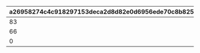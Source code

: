 |a26958274c4c918297153deca2d8d82e0d6956ede70c8b8259ed5ff178b26aef|e9af2d330f6a0d21bbdd9931e4f52d9d41a9ccf346ddf2e0999a551a3ec29731|d2a07d1e2f8f7e3a82dbe2f7ce94d89dddbc738fdf17d3ff8e15c0c496c83127|c0bdf5283c82a68909c72edd19e488bdf1894e5021d408717309d3c539bbcf9b|c8cc4ded558dd222774f8c8247a4ae519a929b5a1554472ff263c75692b25dd0|5a416efa6967ae953452ac85aa934e266864f88dfe394f739240775e1943a453|ab795f44f3be2119f677108b25aaae9dbe3a8201c10a48d9a09c2c93a72d464b|d65525340d055d68ecead2cff57a6864ee80f4fdab247092f4df9cbbbcc5ac7f|b442a394b445f2e5776a5cae1a08f44ebecb173d5eb12f8495a9a7a16244595e|d323c2b82bc6a27e0362f1a104c39d511587fd3a87c1af47f9ec91abc5d66ff0|40bb0a2f4c35c6a61ab60afba0f05196d0fb8298b92b9b3bb1d78b66e3ee5c78|87ee994ed87e9b2fec70781c0a0fcf8ddd8e74a50e54b198a692bcd1d9fd955f|7cea356e4e80b42c3538a4273ff86f558c6fb3d7d57990a7215d94aceee722a2|911521416d3a3ad50748b77680bdd6fa22d7df9317655d4f9f6931efd2d40501|cc80309ce67ec05bc07ed0bc27d99fbb9984442532df3b0cb7dc854fcddc9b91|9031048ef8c3e585e5adb00c6bc9866bed6f0aa6b41259b07b7f07fcc934415f|221b885aa342f16addcc2d4ec697c4ddf6f141d277b165b6b4436adab5683141|285c8e749702a2c24e6cfea387e338a0cf5d56bdd430bea62230a951262de80c|
| --- | --- | --- | --- | --- | --- | --- | --- | --- | --- | --- | --- | --- | --- | --- | --- | --- | --- |
|83|-1|0|1.5|0|3008|-1|803100222|4|0|9006525|1|1|1|bgm_M646_Mode1|1|5|-1|
|66|-1|0|1.5|0|3008|-1|803100223|2|0|9006526|1|1|1|bgm_M646_Mode2|2|5|-1|
|0|-1|0|1.5|0|3008|-1|803100224|-1|9000003|9006527|1|-1|1|bgm_M646_Mode3|3|5|-1|